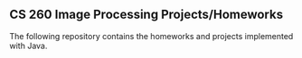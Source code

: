 ## CS 260 Image Processing Projects/Homeworks

The following repository contains the homeworks and projects implemented with Java.